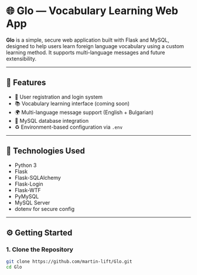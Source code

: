 # 🌐 Glo — Vocabulary Learning Web App

**Glo** is a simple, secure web application built with Flask and MySQL, designed to help users learn foreign language vocabulary using a custom learning method. It supports multi-language messages and future extensibility.

---

## 🚀 Features

- 🔐 User registration and login system
- 📚 Vocabulary learning interface (coming soon)
- 🌍 Multi-language message support (English + Bulgarian)
- 💾 MySQL database integration
- ♻️ Environment-based configuration via `.env`

---

## 🧱 Technologies Used

- Python 3
- Flask
- Flask-SQLAlchemy
- Flask-Login
- Flask-WTF
- PyMySQL
- MySQL Server
- dotenv for secure config

---

## ⚙️ Getting Started

### 1. Clone the Repository

```bash
git clone https://github.com/martin-lift/Glo.git
cd Glo

